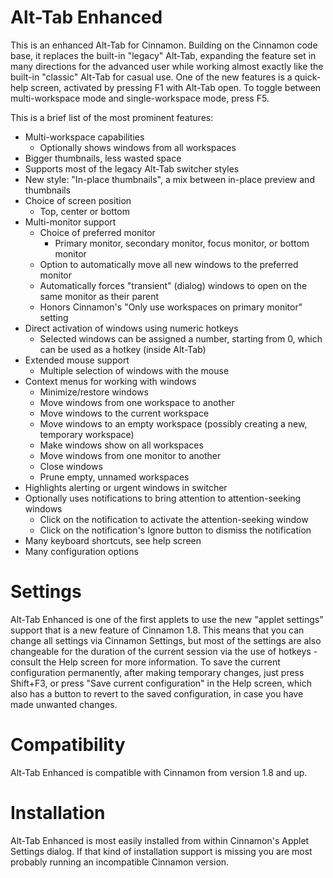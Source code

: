 Alt-Tab Enhanced
================
This is an enhanced Alt-Tab for Cinnamon. Building on the Cinnamon code base, it replaces the built-in "legacy" Alt-Tab, expanding the feature set in many directions for the advanced user while working almost exactly like the built-in "classic" Alt-Tab for casual use. One of the new features is a quick-help screen, activated by pressing F1 with Alt-Tab open. To toggle between multi-workspace mode and single-workspace mode, press F5.

This is a brief list of the most prominent features:
  - Multi-workspace capabilities
    - Optionally shows windows from all workspaces
  - Bigger thumbnails, less wasted space
  - Supports most of the legacy Alt-Tab switcher styles
  - New style: "In-place thumbnails", a mix between in-place preview and thumbnails
  - Choice of screen position
    - Top, center or bottom
  - Multi-monitor support
    - Choice of preferred monitor
      - Primary monitor, secondary monitor, focus monitor, or bottom monitor
    - Option to automatically move all new windows to the preferred monitor
    - Automatically forces "transient" (dialog) windows to open on the same monitor as their parent
    - Honors Cinnamon's "Only use workspaces on primary monitor" setting
  - Direct activation of windows using numeric hotkeys
    - Selected windows can be assigned a number, starting from 0, which can be used as a hotkey (inside Alt-Tab)
  - Extended mouse support
    - Multiple selection of windows with the mouse
  - Context menus for working with windows
    - Minimize/restore windows
    - Move windows from one workspace to another
    - Move windows to the current workspace
    - Move windows to an empty workspace (possibly creating a new, temporary workspace)
    - Make windows show on all workspaces
    - Move windows from one monitor to another
    - Close windows
    - Prune empty, unnamed workspaces
  - Highlights alerting or urgent windows in switcher
  - Optionally uses notifications to bring attention to attention-seeking windows
    - Click on the notification to activate the attention-seeking window
    - Click on the notification's Ignore button to dismiss the notification
  - Many keyboard shortcuts, see help screen
  - Many configuration options

Settings
=============
Alt-Tab Enhanced is one of the first applets to use the new "applet settings" support that is a new feature of Cinnamon 1.8. This means that you can change all settings via Cinnamon Settings, but most of the settings are also changeable for the duration of the current session via the use of hotkeys - consult the Help screen for more information. To save the current configuration permanently, after making temporary changes, just press Shift+F3, or press "Save current configuration" in the Help screen, which also has a button to revert to the saved configuration, in case you have made unwanted changes.

Compatibility
=============

Alt-Tab Enhanced is compatible with Cinnamon from version 1.8 and up.

Installation
=============
Alt-Tab Enhanced is most easily installed from within Cinnamon's Applet Settings dialog. If that kind of installation support is missing you are most probably running an incompatible Cinnamon version.

